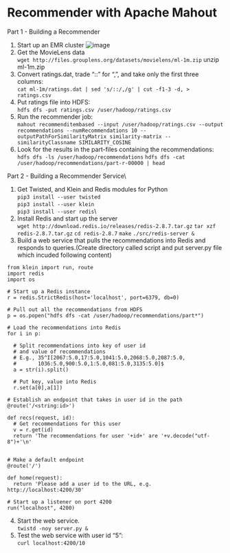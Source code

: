 # Recommender with Apache Mahout
Part 1 - Building a Recommender
1. Start up an EMR cluster
  ![image](https://user-images.githubusercontent.com/36765343/111746871-9c239300-88b4-11eb-8ae2-ba04bbe70bb7.png)
2. Get the MovieLens data\
```wget http://files.grouplens.org/datasets/movielens/ml-1m.zip```
unzip ml-1m.zip
3. Convert ratings.dat, trade “::” for “,”, and take only the first three columns:\
```cat ml-1m/ratings.dat | sed 's/::/,/g' | cut -f1-3 -d, > ratings.csv```
4. Put ratings file into HDFS:\
```hdfs dfs -put ratings.csv /user/hadoop/ratings.csv```
5. Run the recommender job:\
```mahout recommenditembased --input /user/hadoop/ratings.csv --output recommendations --numRecommendations 10 --outputPathForSimilarityMatrix similarity-matrix --similarityClassname SIMILARITY_COSINE```
6. Look for the results in the part-files containing the recommendations:\
```hdfs dfs -ls /user/hadoop/recommendations```
```hdfs dfs -cat /user/hadoop/recommendations/part-r-00000 | head```

Part 2 - Building a Recommender Service\
1. Get Twisted, and Klein and Redis modules for Python\
```pip3 install --user twisted```\
```pip3 install --user klein```\
```pip3 install --user redis```\
2. Install Redis and start up the server\
```wget http://download.redis.io/releases/redis-2.8.7.tar.gz```
```tar xzf redis-2.8.7.tar.gz```
```cd redis-2.8.7```
```make```
```./src/redis-server &```
3. Build a web service that pulls the recommendations into Redis and responds to queries.(Create directory called script and put server.py file which incuded following content)
```
from klein import run, route
import redis
import os

# Start up a Redis instance
r = redis.StrictRedis(host='localhost', port=6379, db=0)

# Pull out all the recommendations from HDFS
p = os.popen("hdfs dfs -cat /user/hadoop/recommendations/part*")

# Load the recommendations into Redis
for i in p:

  # Split recommendations into key of user id 
  # and value of recommendations
  # E.g., 35^I[2067:5.0,17:5.0,1041:5.0,2068:5.0,2087:5.0,
  #       1036:5.0,900:5.0,1:5.0,081:5.0,3135:5.0]$
  a = str(i).split()

  # Put key, value into Redis
  r.set(a[0],a[1])

# Establish an endpoint that takes in user id in the path
@route('/<string:id>')

def recs(request, id):
  # Get recommendations for this user
  v = r.get(id)
  return 'The recommendations for user '+id+' are '+v.decode("utf-8")+'\n'


# Make a default endpoint
@route('/')

def home(request):
  return 'Please add a user id to the URL, e.g. http://localhost:4200/30'

# Start up a listener on port 4200
run("localhost", 4200)
```
4. Start the web service.\
```twistd -noy server.py &```
5. Test the web service with user id “5”:\
```curl localhost:4200/10```
